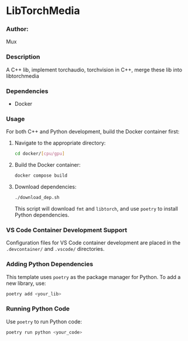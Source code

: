 # LibTorchMedia

### Author:
Mux
### Description
A C++ lib, implement torchaudio, torchvision in C++, merge these lib into libtorchmedia

### Dependencies
* Docker

### Usage
For both C++ and Python development, build the Docker container first:

1. Navigate to the appropriate directory:
    ```bash
    cd docker/[cpu/gpu]
    ```
2. Build the Docker container:
    ```bash
    docker compose build
    ```
3. Download dependencies:
    ```bash
    ./download_dep.sh
    ```
    This script will download `fmt` and `libtorch`, and use `poetry` to install Python dependencies.

### VS Code Container Development Support
Configuration files for VS Code container development are placed in the `.devcontainer/` and `.vscode/` directories.


### Adding Python Dependencies
This template uses `poetry` as the package manager for Python. To add a new library, use:
```bash
poetry add <your_lib>
```

### Running Python Code
Use `poetry` to run Python code:
```bash
poetry run python <your_code>
```